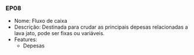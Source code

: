 ### EP08

- Nome: Fluxo de caixa
- Descrição: Destinada para crudar as principais depesas relacionadas a lava jato, pode ser fixas ou variáveis.
- Features:
    * Depesas

